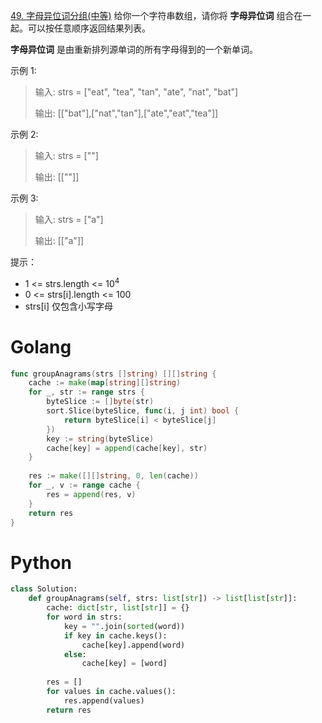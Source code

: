 [49. 字母异位词分组(中等)](https://leetcode.cn/problems/group-anagrams/description/?envType=study-plan-v2&envId=top-100-liked)
给你一个字符串数组，请你将 **字母异位词** 组合在一起。可以按任意顺序返回结果列表。

**字母异位词** 是由重新排列源单词的所有字母得到的一个新单词。

示例 1:

> 输入: strs = ["eat", "tea", "tan", "ate", "nat", "bat"]
> 
> 输出: [["bat"],["nat","tan"],["ate","eat","tea"]]

示例 2:
> 输入: strs = [""]
> 
> 输出: [[""]]

示例 3:

> 输入: strs = ["a"]
>
> 输出: [["a"]]
 

提示：

- 1 <= strs.length <= $10^4$
- 0 <= strs[i].length <= 100
- strs[i] 仅包含小写字母

# Golang
```go
func groupAnagrams(strs []string) [][]string {
	cache := make(map[string][]string)
	for _, str := range strs {
		byteSlice := []byte(str)
		sort.Slice(byteSlice, func(i, j int) bool {
			return byteSlice[i] < byteSlice[j]
		})
		key := string(byteSlice)
		cache[key] = append(cache[key], str)
	}
    
	res := make([][]string, 0, len(cache))
	for _, v := range cache {
		res = append(res, v)
	}
	return res
}
```
# Python
```python
class Solution:
    def groupAnagrams(self, strs: list[str]) -> list[list[str]]:
        cache: dict[str, list[str]] = {}
        for word in strs:
            key = "".join(sorted(word))
            if key in cache.keys():
                cache[key].append(word)
            else:
                cache[key] = [word]
                
        res = []
        for values in cache.values():
            res.append(values)
        return res
```